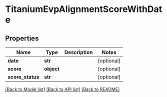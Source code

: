 # TitaniumEvpAlignmentScoreWithDate


## Properties
Name | Type | Description | Notes
------------ | ------------- | ------------- | -------------
**date** | **str** |  | [optional] 
**score** | **object** |  | [optional] 
**score_status** | **str** |  | [optional] 

[[Back to Model list]](../README.md#documentation-for-models) [[Back to API list]](../README.md#documentation-for-api-endpoints) [[Back to README]](../README.md)


